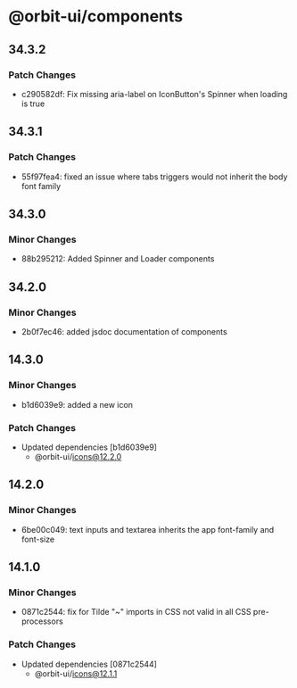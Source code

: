 # @orbit-ui/components

## 34.3.2

### Patch Changes

- c290582df: Fix missing aria-label on IconButton's Spinner when loading is true

## 34.3.1

### Patch Changes

- 55f97fea4: fixed an issue where tabs triggers would not inherit the body font family

## 34.3.0

### Minor Changes

- 88b295212: Added Spinner and Loader components

## 34.2.0

### Minor Changes

- 2b0f7ec46: added jsdoc documentation of components

## 14.3.0

### Minor Changes

- b1d6039e9: added a new icon

### Patch Changes

- Updated dependencies [b1d6039e9]
  - @orbit-ui/icons@12.2.0

## 14.2.0

### Minor Changes

- 6be00c049: text inputs and textarea inherits the app font-family and font-size

## 14.1.0

### Minor Changes

- 0871c2544: fix for Tilde "~" imports in CSS not valid in all CSS pre-processors

### Patch Changes

- Updated dependencies [0871c2544]
  - @orbit-ui/icons@12.1.1
